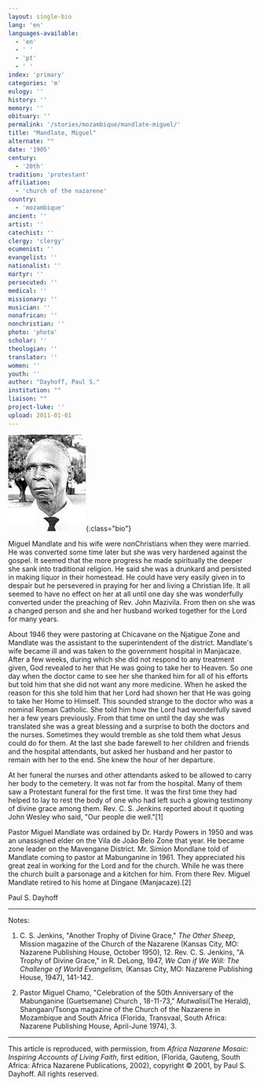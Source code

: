 ```yaml
---
layout: single-bio
lang: 'en'
languages-available:
  - 'en'
  - ' '
  - 'pt'
  - ' '
index: 'primary'
categories: 'm'
eulogy: ''
history: ''
memory: ''
obituary: ''
permalink: '/stories/mozambique/mandlate-miguel/'
title: "Mandlate, Miguel"
alternate: ""
date: '1905'
century:
  - '20th'
tradition: 'protestant'
affiliation:
  - 'church of the nazarene'
country:
  - 'mozambique'
ancient: ''
artist: ''
catechist: ''
clergy: 'clergy'
ecumenist: ''
evangelist: ''
nationalist: ''
martyr: ''
persecuted: ''
medical: ''
missionary: ''
musician: ''
nonafrican: ''
nonchristian: ''
photo: 'photo'
scholar: ''
theologian: ''
translator: ''
women: ''
youth: ''
author: "Dayhoff, Paul S."
institution: ""
liaison: ""
project-luke: ''
upload: 2011-01-01
---
```


![Miguel Mandlate](/images/bio-pics/mozambique/mandlate-miguel/mandlate_miguel.jpg){:class="bio"}

Miguel Mandlate  and his wife were nonChristians when they were married.  He was converted some time later but she was very hardened against the gospel.  It seemed that the more progress he made spiritually the deeper she sank into traditional religion.  He said she was a drunkard and persisted in making liquor in their homestead.  He could have very easily given in to despair but he persevered in praying for her and living a Christian life.  It all seemed to have no effect on her at all until one day she was wonderfully converted under the preaching of Rev. John Mazivila.  From then on she was a changed person and she and her husband worked together for the Lord for many years.

About 1946 they were pastoring at Chicavane on the Njatigue Zone and Mandlate was the assistant to the superintendent of the district.  Mandlate's wife became ill and was taken to the government hospital in Manjacaze.  After a few weeks, during which she did not respond to any treatment given, God revealed to her that He was going to take her to Heaven.  So one day when the doctor came to see her she thanked him for all of his efforts but told him that she did not want any more medicine.  When he asked the reason for this she told him that her Lord had shown her that He was going to take her Home to Himself.  This sounded strange to the doctor who was a nominal Roman Catholic.  She told him how the Lord had wonderfully saved her a few years previously.  From that time on until the day she was translated she was a great blessing and a surprise to both the doctors and the nurses.  Sometimes they would tremble as she told them what Jesus could do for them.  At the last she bade farewell to her children and friends and the hospital attendants, but asked her husband and her pastor to remain with her to the end.  She knew the hour of her departure.

At her funeral the nurses and other attendants asked to be allowed to carry her body to the cemetery.  It was not far from the hospital.  Many of them saw a Protestant funeral for the first time.  It was the first time they had helped to lay to rest the body of one who had left such a glowing testimony of divine grace among them.  Rev. C. S. Jenkins reported about it quoting John Wesley who said, "Our people die well."[1]

Pastor Miguel Mandlate was ordained by Dr. Hardy Powers in 1950 and was an unassigned elder on the Vila de João Belo Zone that year.  He became zone leader on the Mavengane District.  Mr. Simion Mondlane told of Mandlate coming to pastor at Mabunganine in 1961.  They appreciated his great zeal in working for the Lord and for the church.  While he was there the church built a parsonage and a kitchen for him.  From there Rev. Miguel Mandlate retired to his home at Dingane (Manjacaze).[2]

Paul S. Dayhoff

---

Notes:

1.  C. S. Jenkins, "Another Trophy of Divine Grace," *The Other Sheep*, Mission magazine of the Church of the Nazarene (Kansas City, MO: Nazarene Publishing House, October 1950), 12.  Rev. C. S. Jenkins, "A Trophy of Divine Grace," in R. DeLong, 1947, *We Can if We Will: The Challenge of World Evangelism,* (Kansas City, MO: Nazarene Publishing House, 1947), 141-142.

2. Pastor Miguel Chamo, "Celebration of the 50th Anniversary of the Mabunganine (Guetsemane) Church , 18-11-73,"  *Mutwalisi*(The Herald), Shangaan/Tsonga magazine of the Church of the Nazarene in Mozambique and South Africa (Florida, Transvaal, South Africa: Nazarene Publishing House, April-June 1974), 3.

---

This article is reproduced, with permission, from *Africa Nazarene Mosaic: Inspiring Accounts of Living Faith*, first edition, (Florida, Gauteng, South Africa: Africa Nazarene Publications, 2002), copyright &copy; 2001, by Paul S. Dayhoff.  All rights reserved.
